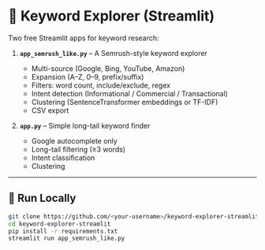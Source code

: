 # 🔎 Keyword Explorer (Streamlit)

Two free Streamlit apps for keyword research:

1. **`app_semrush_like.py`** – A Semrush-style keyword explorer
   - Multi-source (Google, Bing, YouTube, Amazon)
   - Expansion (A–Z, 0–9, prefix/suffix)
   - Filters: word count, include/exclude, regex
   - Intent detection (Informational / Commercial / Transactional)
   - Clustering (SentenceTransformer embeddings or TF-IDF)
   - CSV export

2. **`app.py`** – Simple long-tail keyword finder
   - Google autocomplete only
   - Long-tail filtering (≥3 words)
   - Intent classification
   - Clustering

---

## 🚀 Run Locally

```bash
git clone https://github.com/<your-username>/keyword-explorer-streamlit.git
cd keyword-explorer-streamlit
pip install -r requirements.txt
streamlit run app_semrush_like.py
